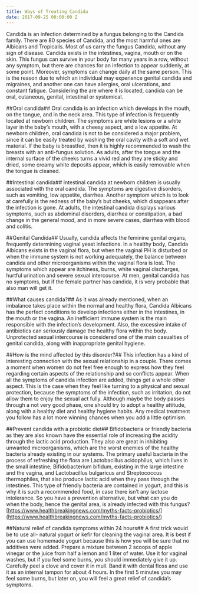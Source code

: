 ```yaml
---
title: Ways of Treating Candida
date: 2017-09-25 00:00:00 Z
---
```


Candida is an infection determined by a fungus belonging to the Candida family. There are 80 species of Candida, and the most harmful ones are Albicans and Tropicalis.
Most of us carry the fungus Candida, without any sign of disease. Candida exists in the intestines, vagina, mouth or on the skin. This fungus can survive in your body for many years in a row, without any symptom, but there are chances for an infection to appear suddenly, at some point. Moreover, symptoms can change daily at the same person. This is the reason due to which an individual may experience genital candida and migraines, and another one can have allergies, oral ulcerations, and constant fatigue. Considering the are where it is located, candida can be oral, cutaneous, genital, intestinal or systemical.

##Oral candida##
Oral candida is an infection which develops in the mouth, on the tongue, and in the neck area. This type of infection is frequently located at newborn children. The symptoms are white lesions or a white layer in the baby’s mouth, with a cheesy aspect, and a low appetite. 
At newborn children, oral candida is not to be considered a major problem, since it can be easily treated by washing the oral cavity with a soft and wet material. If the baby is breastfed, then it is highly recommended to wash the breasts with an anti-fungus solution. 
As adults, after the tongue and the internal surface of the cheeks turns a vivid red and they are sticky and dried, some creamy white deposits appear, which is easily removable when the tongue is cleaned.

##Intestinal candida##
Intestinal candida at newborn children is usually associated with the oral candida. The symptoms are digestive disorders, such as vomiting, low appetite, diarrhea. Another symptom which is to look at carefully is the redness of the baby’s but cheeks, which disappears after the infection is gone. 
At adults, the intestinal candida displays various symptoms, such as abdominal disorders, diarrhea or constipation, a bad change in the general mood, and in more severe cases, diarrhea with blood and colitis. 

##Genital Candida##
Usually, candida affects the feminine genital organs, frequently determining vaginal yeast infections. In a healthy body, Candida Albicans exists in the vaginal flora, but when the vaginal PH is disturbed or when the immune system is not working adequately, the balance between candida and other microorganisms within the vaginal flora is lost. The symptoms which appear are itchiness, burns, white vaginal discharges, hurtful urination and severe sexual intercourse. 
At men, genital candida has no symptoms, but if the female partner has candida, it is very probable that also man will get it.

##What causes candida?##
As it was already mentioned, when an imbalance takes place within the normal and healthy flora, Candida Albicans has the perfect conditions to develop infections either in the intestines, in the mouth or the vagina.
An inefficient immune system is the main responsible with the infection’s development. Also, the excessive intake of antibiotics can seriously damage the healthy flora within the body. Unprotected sexual intercourse is considered one of the main casualties of genital candida, along with inappropriate genital hygiene. 

##How is the mind affected by this disorder?##
This infection has a kind of interesting connection with the sexual relationship in a couple. There comes a moment when women do not feel free enough to express how they feel regarding certain aspects of the relationship and so conflicts appear. When all the symptoms of candida infection are added, things get a whole other aspect. This is the case when they feel like turning to a physical and sexual protection, because the symptoms of the infection, such as irritation, do not allow them to enjoy the sexual act fully. 
Although maybe the body passes through a not very good phase, one should try to adopt a healthy attitude, along with a healthy diet and healthy hygiene habits. Any medical treatment you follow has a lot more winning chances when you add a little optimism.

##Prevent candida with a probiotic diet##
Bifidobacteria or friendly bacteria as they are also known have the essential role of increasing the acidity through the lactic acid production. They also are great in inhibiting unwanted microorganisms, which are the worst enemies of the healthy bacteria already existing in our systems.
The primary useful bacteria in the process of refreshing the flora are Lactobacillus acidophilus, which lives in the small intestine; Bifidobacterium bifidum, existing in the large intestine and the vagina, and Lactobacillus bulgaricus and Streptococcus thermophiles, that also produce lactic acid when they pass through the intestines. 
This type of friendly bacteria are contained in yogurt, and this is why it is such a recommended food, in case there isn’t any lactose intolerance. 
So you have a prevention alternative, but what can you do when the body, hence the genital area, is already infected with this fungus?[https://www.healthbreakingnews.com/myths-facts-probiotics/](https://www.healthbreakingnews.com/myths-facts-probiotics/)

##Natural relief of candida symptoms within 24 hours##
A first trick would be to use all- natural yogurt or kefir for cleaning the vaginal area. It is best if you can use homemade yogurt because this is how you will be sure that no additives were added. 
Prepare a mixture between 2 scoops of apple vinegar or the juice from half a lemon and 1 liter of water. Use it for vaginal washes, but if you feel some burns, you should immediately give it up.
Carefully peel a clove and cover it in mull. Band it with dental floss and use it as an internal tampon for about 4 hours. In the first 5 minutes you may feel some burns, but later on, you will feel a great relief of candida’s symptoms.
